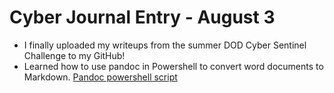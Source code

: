 # Cyber Journal Entry - August 3

- I finally uploaded my writeups from the summer DOD Cyber Sentinel Challenge to my GitHub!
- Learned how to use pandoc in Powershell to convert word documents to Markdown.
[Pandoc powershell script](assets/images/pandocpowershell.png)
